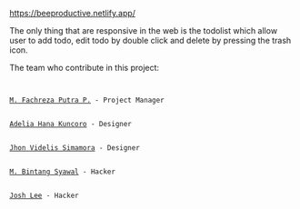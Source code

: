 https://beeproductive.netlify.app/

The only thing that are responsive in the web is the todolist which allow user to add todo, edit todo by double click and delete by pressing the trash icon.

The team who contribute in this project:

  <code>
    <div><a href="https://github.com/Fachreza-palapa">M. Fachreza Putra P.</a><span> - Project Manager</span></div>
      <div><a href="https://github.com/adeliahana">Adelia Hana Kuncoro</a><span> - Designer</span></div>
      <div><a href="https://github.com/jhnvdls">Jhon Videlis Simamora</a><span> - Designer</span></div>
      <div><a href="https://github.com/MBintangSyawal">M. Bintang Syawal</a><span> - Hacker</span></div>
      <div><a href="https://github.com/JoshLeez">Josh Lee</a><span> - Hacker</span></div>
  </code>

  

